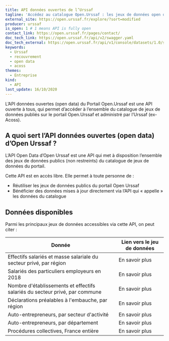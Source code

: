 ```yaml
---
title: API données ouvertes de l’Urssaf
tagline: 'Accédez au catalogue Open.Urssaf : les jeux de données open data de la branche recouvrement'
external_site: https://open.urssaf.fr/explore/?sort=modified
producer: urssaf
is_open: 1 # 1 means API is fully open
contact_link: https://open.urssaf.fr/pages/contact/
doc_tech_link: https://open.urssaf.fr/api/v2/swagger.yaml
doc_tech_external: https://open.urssaf.fr/api/v1/console/datasets/1.0/search/
keywords:
  - Urssaf
  - recouvrement
  - open data
  - acoss
themes:
  - Entreprise
kind:
  - API
last_update: 16/10/2020
---
```


L’API données ouvertes (open data) du Portail <External href='https://open.urssaf.fr'>Open.Urssaf</External> est une API ouverte à tous, qui permet d’accéder à l’ensemble du catalogue de jeux de données publiés sur le portail Open.Urssaf et administré par <External href="https://www.urssaf.org/home/lacoss-et-les-urssaf/qui-sommes-nous.html">l’Urssaf (ex-Acoss)</External>.

## A quoi sert l’API données ouvertes (open data) d’Open Urssaf ?

L’API Open Data d’Open Urssaf est une API qui met à disposition l’ensemble des jeux de données publics (non restreints) du catalogue de jeux de données du portail.

Cette API est en accès libre. Elle permet à toute personne de :

- Réutiliser les jeux de données publics du portail Open Urssaf
- Bénéficier des données mises à jour directement via l’API qui « appelle » les données du catalogue

## Données disponibles

Parmi les principaux jeux de données accessibles via cette API, on peut citer :

| Donnée                                                                      | Lien vers le jeu de données                                                                                                                                     |
| --------------------------------------------------------------------------- | --------------------------------------------------------------------------------------------------------------------------------------------------------------- |
| Effectifs salariés et masse salariale du secteur privé, par région          | <External href='https://open.urssaf.fr/explore/dataset/effectifs-salaries-et-masse-salariale-du-secteur-prive-par-region-x-na38/api/'>En savoir plus</External> |
| Salariés des particuliers employeurs en 2018                                | <External href='https://open.urssaf.fr/explore/dataset/salaries-des-particuliers-employeurs-en-2018/api/'>En savoir plus</External>                             |
| Nombre d'établissements et effectifs salariés du secteur privé, par commune | <External href='https://open.urssaf.fr/explore/dataset/etablissements-et-effectifs-salaries-au-niveau-commune-x-ape-last/api/'>En savoir plus</External>        |
| Déclarations préalables à l'embauche, par région                            | <External href='https://open.urssaf.fr/explore/dataset/dpae-par-region-x-na38/api/'>En savoir plus</External>                                                   |
| Auto-entrepreneurs, par secteur d'activité                                  | <External href='https://open.urssaf.fr/explore/dataset/auto-entrepreneurs-par-secteur-dactivite/api/'>En savoir plus</External>                                 |
| Auto-entrepreneurs, par département                                         | <External href='https://open.urssaf.fr/explore/dataset/auto-entrepreneurs-par-departement/api/'>En savoir plus</External>                                       |
| Procédures collectives, France entière                                      | <External href='https://open.urssaf.fr/explore/dataset/procedures-collectives-france-entiere/api/'>En savoir plus</External>                                    |
